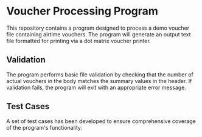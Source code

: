 # Voucher Processing Program

This repository contains a program designed to process a demo voucher file containing airtime vouchers. The program will generate an output text file formatted for printing via a dot matrix voucher printer.

## Validation

The program performs basic file validation by checking that the number of actual vouchers in the body matches the summary values in the header. If validation fails, the program will exit with an appropriate error message.

## Test Cases

A set of test cases has been developed to ensure comprehensive coverage of the program's functionality.
